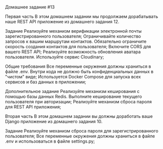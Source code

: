 Домашнее задание #13

Первая часть
В этом домашнем задании мы продолжаем дорабатывать наше REST API приложение из домашнего задания 12.

Задание
Реализуйте механизм верификации электронной почты зарегистрированного пользователя;
Ограничивайте количество запросов к вашим маршрутам контактов. Обязательно ограничите скорость создания контактов для пользователя;
Включите CORS для вашего REST API;
Реализуйте возможность обновления аватара пользователя. Используйте сервис Cloudinary;

Общие требования
Все переменные окружения должны храниться в файле .env. Внутри кода не должно быть конфиденциальных данных в "чистом" виде;
Используется Docker Compose для запуска всех сервисов и баз данных в приложении;

Дополнительное задание
Реализуйте механизм кеширования с помощью базы данных Redis. Выполните кеширование текущего пользователя при авторизации;
Реализуйте механизм сброса пароля для REST API приложения;

Вторая часть
В этом домашнем задании вы должны доработать ваше Django приложение из домашнего задания 10.

Задание
Реализуйте механизм сброса пароля для зарегистрированного пользователя;
Все переменные окружения должны храниться в файле .env и использоваться в файле settings.py;

